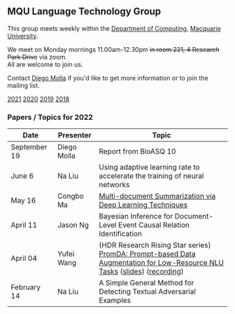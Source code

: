 
## MQU Language Technology Group


This group meets weekly within the
[Department of Computing](http://comp.mq.edu.au), [Macquarie University](https://www.mq.edu.au/).

We meet on Monday mornings 11.00am-12.30pm <s>in room 221, 4 Research Park Drive</s> via zoom.  
All are welcome to join us.

Contact [Diego Molla](http://web.science.mq.edu.au/~diego/) if you'd like to get more information or to join the mailing list. 

[2021](/2021/README.md) [2020](/2020/README.md) [2019](/2019/README.md) [2018](/2018/README.md)

### Papers / Topics for 2022

Date | Presenter | Topic
----- | --------- | -----
September 19 &nbsp;&nbsp; | Diego Molla | Report from BioASQ 10
June 6 &nbsp;&nbsp; | Na Liu | Using adaptive learning rate to accelerate the training of neural networks
May 16 &nbsp;&nbsp; | Congbo Ma | [Multi-document Summarization via Deep Learning Techniques](https://dl.acm.org/doi/10.1145/3529754)
April 11 &nbsp;&nbsp; | Jason Ng | Bayesian Inference for Document-Level Event Causal Relation Identification
April 04 &nbsp;&nbsp; | Yufei Wang | (HDR Research Rising Star series) [PromDA: Prompt-based Data Augmentation for Low-Resource NLU Tasks](https://arxiv.org/abs/2202.12499) ([slides](/presentations/2022-04-04-YufeiWang.pdf)) ([recording](https://macquarie.zoom.us/rec/share/_Oqf0M8EqaNdVqrhjyISIXdchcHUx31D4UqpfyA45h9Fx77HGysyV9N5491RbS9_.gCYGCV6Boouibwzv))
February 14 &nbsp;&nbsp; | Na Liu | A Simple General Method for Detecting Textual Adversarial Examples
